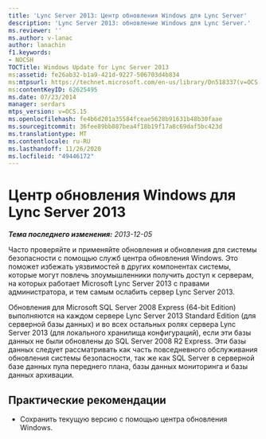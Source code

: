 ```yaml
---
title: 'Lync Server 2013: Центр обновления Windows для Lync Server'
description: 'Lync Server 2013: обновление Windows для Lync Server.'
ms.reviewer: ''
ms.author: v-lanac
author: lanachin
f1.keywords:
- NOCSH
TOCTitle: Windows Update for Lync Server 2013
ms:assetid: fe26ab32-b1a9-421d-9227-506703d4b834
ms:mtpsurl: https://technet.microsoft.com/en-us/library/Dn518337(v=OCS.15)
ms:contentKeyID: 62625495
ms.date: 07/23/2014
manager: serdars
mtps_version: v=OCS.15
ms.openlocfilehash: fe4b6d201a35584fceae5628b91631b48b30faae
ms.sourcegitcommit: 36fee89bb887bea4f18b19f17a8c69daf5bc423d
ms.translationtype: MT
ms.contentlocale: ru-RU
ms.lasthandoff: 11/26/2020
ms.locfileid: "49446172"
---
```

# <a name="windows-update-for-lync-server-2013"></a>Центр обновления Windows для Lync Server 2013

<div data-xmlns="http://www.w3.org/1999/xhtml">

<div class="topic" data-xmlns="http://www.w3.org/1999/xhtml" data-msxsl="urn:schemas-microsoft-com:xslt" data-cs="https://msdn.microsoft.com/">

<div data-asp="https://msdn2.microsoft.com/asp">



</div>

<div id="mainSection">

<div id="mainBody">

<span> </span>

_**Тема последнего изменения:** 2013-12-05_

Часто проверяйте и применяйте обновления и обновления для системы безопасности с помощью служб центра обновления Windows. Это поможет избежать уязвимостей в других компонентах системы, которые могут повлечь злоумышленники получить доступ к серверам, на которых работает Microsoft Lync Server 2013 с правами администратора, и тем самым ослабить сервер Lync Server 2013.

Обновления для Microsoft SQL Server 2008 Express (64-bit Edition) выполняются на каждом сервере Lync Server 2013 Standard Edition (для серверной базы данных) и во всех остальных ролях сервера Lync Server 2013 (для локального хранилища конфигураций), если эти базы данных не были обновлены до SQL Server 2008 R2 Express. Эти базы данных следует рассматривать как часть повседневного обслуживания обновления системы безопасности, так же как SQL Server в серверной базе данных пула переднего плана, базы данных мониторинга и базы данных архивации.

<div>

## <a name="best-practice"></a>Практические рекомендации

  - Сохранить текущую версию с помощью центра обновления Windows.

</div>

</div>

<span> </span>

</div>

</div>

</div>

